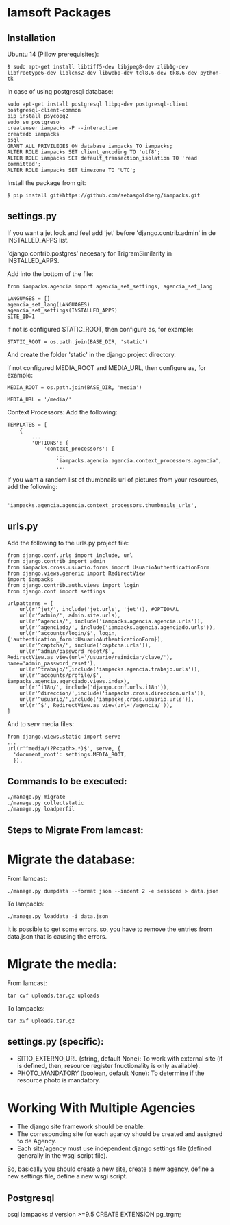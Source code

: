 Iamsoft Packages
================

Installation
------------

Ubuntu 14 (Pillow prerequisites):

```
$ sudo apt-get install libtiff5-dev libjpeg8-dev zlib1g-dev libfreetype6-dev liblcms2-dev libwebp-dev tcl8.6-dev tk8.6-dev python-tk
```

In case of using postgresql database:

```
sudo apt-get install postgresql libpq-dev postgresql-client postgresql-client-common
pip install psycopg2
sudo su postgreso
createuser iampacks -P --interactive
createdb iampacks
psql
GRANT ALL PRIVILEGES ON database iampacks TO iampacks;
ALTER ROLE iampacks SET client_encoding TO 'utf8';
ALTER ROLE iampacks SET default_transaction_isolation TO 'read committed';
ALTER ROLE iampacks SET timezone TO 'UTC';
```

Install the package from git:

    $ pip install git+https://github.com/sebasgoldberg/iampacks.git

settings.py
-----------

If you want a jet look and feel add 'jet' before 'django.contrib.admin' in de INSTALLED_APPS list.

'django.contrib.postgres' necesary for TrigramSimilarity in INSTALLED_APPS.


Add into the bottom of the file:

```
from iampacks.agencia import agencia_set_settings, agencia_set_lang

LANGUAGES = []
agencia_set_lang(LANGUAGES)
agencia_set_settings(INSTALLED_APPS)
SITE_ID=1
```

if not is configured STATIC_ROOT, then configure as, for example:

```
STATIC_ROOT = os.path.join(BASE_DIR, 'static')
```

And create the folder 'static' in the django project directory.

if not configured MEDIA_ROOT and MEDIA_URL, then configure as, for example:


```
MEDIA_ROOT = os.path.join(BASE_DIR, 'media')

MEDIA_URL = '/media/'
```

Context Processors: Add the following:

```
TEMPLATES = [
    {
        ...
        'OPTIONS': {
            'context_processors': [
                ...
                'iampacks.agencia.agencia.context_processors.agencia',
                ...
```

If you want a random list of thumbnails url of pictures from your resources, add the following:

```
                'iampacks.agencia.agencia.context_processors.thumbnails_urls',
```

urls.py
-------

Add the following to the urls.py project file:

```
from django.conf.urls import include, url
from django.contrib import admin
from iampacks.cross.usuario.forms import UsuarioAuthenticationForm
from django.views.generic import RedirectView
import iampacks
from django.contrib.auth.views import login
from django.conf import settings

urlpatterns = [
    url(r'^jet/', include('jet.urls', 'jet')), #OPTIONAL
    url(r'^admin/', admin.site.urls),
    url(r'^agencia/', include('iampacks.agencia.agencia.urls')),
    url(r'^agenciado/', include('iampacks.agencia.agenciado.urls')),
    url(r'^accounts/login/$', login, {'authentication_form':UsuarioAuthenticationForm}),
    url(r'^captcha/', include('captcha.urls')),
    url(r'^admin/password_reset/$', RedirectView.as_view(url='/usuario/reiniciar/clave/'), name='admin_password_reset'),
    url(r'^trabajo/',include('iampacks.agencia.trabajo.urls')),
    url(r'^accounts/profile/$', iampacks.agencia.agenciado.views.index),
    url(r'^i18n/', include('django.conf.urls.i18n')),
    url(r'^direccion/',include('iampacks.cross.direccion.urls')),
    url(r'^usuario/',include('iampacks.cross.usuario.urls')),
    url(r'^$', RedirectView.as_view(url='/agencia/')),
]
```

And to serv media files:

```
from django.views.static import serve
...
url(r'^media/(?P<path>.*)$', serve, {
  'document_root': settings.MEDIA_ROOT,
  }),
```


Commands to be executed:
------------------------

```
./manage.py migrate
./manage.py collectstatic
./manage.py loadperfil
```

Steps to Migrate From Iamcast:
------------------------------

Migrate the database:
====================

From Iamcast:

```
./manage.py dumpdata --format json --indent 2 -e sessions > data.json
```

To Iampacks:

```
./manage.py loaddata -i data.json
```

It is possible to get some errors, so, you have to remove the entries from data.json that is causing the errors.

Migrate the media:
==================

From Iamcast:

```
tar cvf uploads.tar.gz uploads
```

To Iampacks:

```
tar xvf uploads.tar.gz
```
settings.py (specific):
-----------------------

- SITIO_EXTERNO_URL (string, default None): To work with external site (if is defined, then, resource register fnuctionality is only available).
- PHOTO_MANDATORY (boolean, default None): To determine if the resource photo is mandatory.

Working With Multiple Agencies
==============================

- The django site framework should be enable.
- The corresponding site for each agancy should be created and assigned to de Agency.
- Each site/agency must use independent django settings file (defined generally in the wsgi script file).

So, basically you should create a new site, create a new agency, define a new settings file, define a new wsgi script.

Postgresql
----------

psql iampacks # version >=9.5
CREATE EXTENSION pg_trgm;
